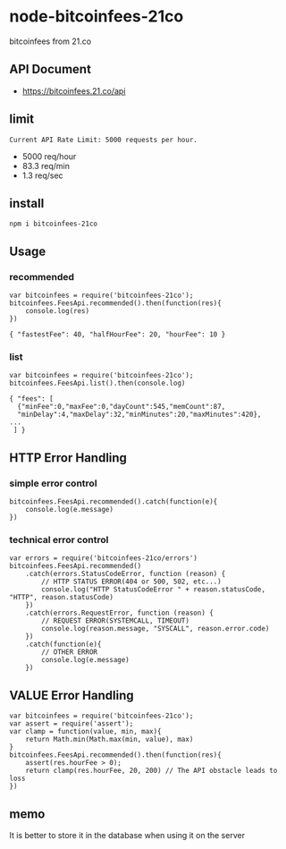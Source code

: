 # node-bitcoinfees-21co
bitcoinfees from 21.co

## API Document

* https://bitcoinfees.21.co/api

## limit

```
Current API Rate Limit: 5000 requests per hour.
```

* 5000 req/hour
* 83.3 req/min
* 1.3 req/sec

## install

```
npm i bitcoinfees-21co
```

## Usage

### recommended

```
var bitcoinfees = require('bitcoinfees-21co');
bitcoinfees.FeesApi.recommended().then(function(res){
    console.log(res)
})
```

```
{ "fastestFee": 40, "halfHourFee": 20, "hourFee": 10 }
```

### list

```
var bitcoinfees = require('bitcoinfees-21co');
bitcoinfees.FeesApi.list().then(console.log)
```

```
{ "fees": [ 
  {"minFee":0,"maxFee":0,"dayCount":545,"memCount":87,
  "minDelay":4,"maxDelay":32,"minMinutes":20,"maxMinutes":420},
...
 ] }
```

## HTTP Error Handling

### simple error control

```
bitcoinfees.FeesApi.recommended().catch(function(e){
    console.log(e.message)
})
```

### technical error control

```
var errors = require('bitcoinfees-21co/errors')
bitcoinfees.FeesApi.recommended()
    .catch(errors.StatusCodeError, function (reason) {
        // HTTP STATUS ERROR(404 or 500, 502, etc...)
        console.log("HTTP StatusCodeError " + reason.statusCode, "HTTP", reason.statusCode)
    })
    .catch(errors.RequestError, function (reason) {
        // REQUEST ERROR(SYSTEMCALL, TIMEOUT)
        console.log(reason.message, "SYSCALL", reason.error.code)
    })
    .catch(function(e){
        // OTHER ERROR
        console.log(e.message)
    })
```

## VALUE Error Handling

```
var bitcoinfees = require('bitcoinfees-21co');
var assert = require('assert');
var clamp = function(value, min, max){
    return Math.min(Math.max(min, value), max)
}
bitcoinfees.FeesApi.recommended().then(function(res){
    assert(res.hourFee > 0);
    return clamp(res.hourFee, 20, 200) // The API obstacle leads to loss
})
```

## memo

It is better to store it in the database when using it on the server

